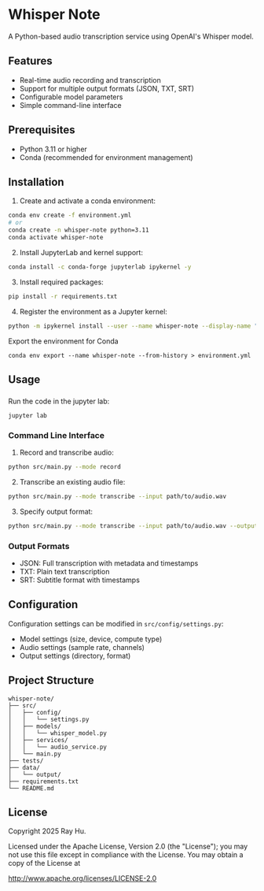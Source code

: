 # Whisper Note

A Python-based audio transcription service using OpenAI's Whisper model.

## Features

- Real-time audio recording and transcription
- Support for multiple output formats (JSON, TXT, SRT)
- Configurable model parameters
- Simple command-line interface

## Prerequisites

- Python 3.11 or higher
- Conda (recommended for environment management)

## Installation

1. Create and activate a conda environment:
```bash
conda env create -f environment.yml
# or
conda create -n whisper-note python=3.11
conda activate whisper-note
```

2. Install JupyterLab and kernel support:
```bash
conda install -c conda-forge jupyterlab ipykernel -y
```

3. Install required packages:
```bash
pip install -r requirements.txt
```

4. Register the environment as a Jupyter kernel:
```bash
python -m ipykernel install --user --name whisper-note --display-name "whisper-note"
```

Export the environment for Conda
```
conda env export --name whisper-note --from-history > environment.yml
```

## Usage


###
Run the code in the jupyter lab:
```
jupyter lab
```

### Command Line Interface

1. Record and transcribe audio:
```bash
python src/main.py --mode record
```

2. Transcribe an existing audio file:
```bash
python src/main.py --mode transcribe --input path/to/audio.wav
```

3. Specify output format:
```bash
python src/main.py --mode transcribe --input path/to/audio.wav --output-format srt
```

### Output Formats

- JSON: Full transcription with metadata and timestamps
- TXT: Plain text transcription
- SRT: Subtitle format with timestamps

## Configuration

Configuration settings can be modified in `src/config/settings.py`:

- Model settings (size, device, compute type)
- Audio settings (sample rate, channels)
- Output settings (directory, format)

## Project Structure

```
whisper-note/
├── src/
│   ├── config/
│   │   └── settings.py
│   ├── models/
│   │   └── whisper_model.py
│   ├── services/
│   │   └── audio_service.py
│   └── main.py
├── tests/
├── data/
│   └── output/
├── requirements.txt
└── README.md
```

## License

Copyright 2025 Ray Hu.

Licensed under the Apache License, Version 2.0 (the "License");
you may not use this file except in compliance with the License.
You may obtain a copy of the License at

http://www.apache.org/licenses/LICENSE-2.0